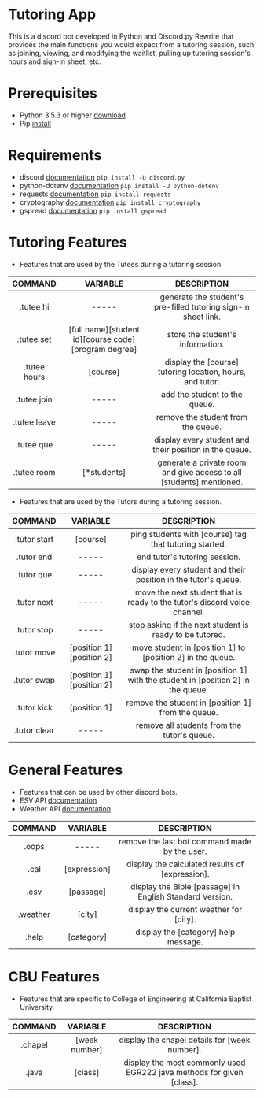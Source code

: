 # Tutoring App
This is a discord bot developed in Python and Discord.py Rewrite that provides the main functions you would expect from a tutoring session, such as joining, viewing, and modifying the waitlist, pulling up tutoring session's hours and sign-in sheet, etc.

# Prerequisites
- Python 3.5.3 or higher [download](https://www.python.org/downloads)
- Pip [install](https://pip.pypa.io/en/stable/installing)

# Requirements 
- discord [documentation](https://discordpy.readthedocs.io) ```pip install -U discord.py```
- python-dotenv [documentation](https://pypi.org/project/python-dotenv) ```pip install -U python-dotenv```
- requests [documentation](https://requests.readthedocs.io/en/master) ```pip install requests```
- cryptography [documentation](https://cryptography.io/en/latest/index.html) ```pip install cryptography```
- gspread [documentation](https://gspread.readthedocs.io/en/latest) ```pip install gspread```

# Tutoring Features
- Features that are used by the Tutees during a tutoring session.

COMMAND | VARIABLE | DESCRIPTION
| :---: | :---: | :---:
.tutee hi | ----- | generate the student's pre-filled tutoring sign-in sheet link. 
.tutee set | [full name][student id][course code][program degree] | store the student's information.
.tutee hours | [course] | display the [course] tutoring location, hours, and tutor.
.tutee join | ----- | add the student to the queue. 
.tutee leave | ----- | remove the student from the queue. 
.tutee que | ----- | display every student and their position in the queue.
.tutee room | [*students] | generate a private room and give access to all [students] mentioned.

- Features that are used by the Tutors during a tutoring session.

COMMAND | VARIABLE | DESCRIPTION
| :---: | :---: | :---:
.tutor start | [course] | ping students with [course] tag that tutoring started.
.tutor end | ----- | end tutor's tutoring session.
.tutor que | ----- | display every student and their position in the tutor's queue.
.tutor next | ----- | move the next student that is ready to the tutor's discord voice channel.
.tutor stop | ----- | stop asking if the next student is ready to be tutored.
.tutor move | [position 1][position 2] | move student in [position 1] to [position 2] in the queue. 
.tutor swap | [position 1][position 2] | swap the student in [position 1] with the student in [position 2] in the queue. 
.tutor kick | [position 1] | remove the student in [position 1] from the queue. 
.tutor clear | ----- | remove all students from the tutor's queue. 

# General Features
- Features that can be used by other discord bots. 
- ESV API [documentation](https://api.esv.org/docs)
- Weather API [documentation](https://openweathermap.org/current)

COMMAND | VARIABLE | DESCRIPTION
| :---: | :---: | :---:
.oops | ----- | remove the last bot command made by the user.
.cal | [expression] | display the calculated results of [expression].
.esv | [passage] | display the Bible [passage] in English Standard Version.
.weather | [city] | display the current weather for [city].
.help | [category] | display the [category] help message.

# CBU Features
- Features that are specific to College of Engineering at California Baptist University. 

COMMAND | VARIABLE | DESCRIPTION
| :---: | :---: | :---:
.chapel | [week number] | display the chapel details for [week number].
.java | [class] | display the most commonly used EGR222 java methods for given [class].
